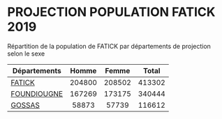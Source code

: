 # PROJECTION POPULATION FATICK 2019
	
Répartition de la population de FATICK par départements de projection selon le sexe
	
| Départements  | Homme | Femme | Total |
| --------- |:-----:|:-----:|:-----:|
| [FATICK](FATICK) | 204800 | 208502 | 413302 |
| [FOUNDIOUGNE](FOUNDIOUGNE) | 167269 | 173175 | 340444 |
| [GOSSAS](GOSSAS) | 58873 | 57739 | 116612 |

